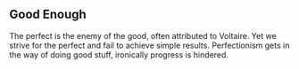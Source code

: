 ## Good Enough

The perfect is the enemy of the good, often attributed to Voltaire. Yet we strive for the perfect and fail to achieve simple results. Perfectionism gets in the way of doing good stuff, ironically progress is hindered.